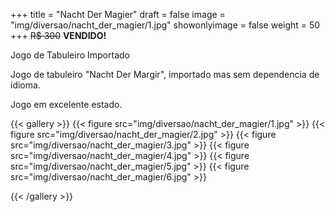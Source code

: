 +++
title = "Nacht Der Magier"
draft = false
image = "img/diversao/nacht_der_magier/1.jpg"
showonlyimage = false
weight = 50
+++
<span class="sold">~~R$ 300~~</span> **VENDIDO!**

Jogo de Tabuleiro Importado

<!--more-->

Jogo de tabuleiro "Nacht Der Margir", importado mas sem dependencia de idioma.

Jogo em excelente estado.

{{< gallery >}}
{{< figure src="img/diversao/nacht_der_magier/1.jpg" >}}
{{< figure src="img/diversao/nacht_der_magier/2.jpg" >}}
{{< figure src="img/diversao/nacht_der_magier/3.jpg" >}}
{{< figure src="img/diversao/nacht_der_magier/4.jpg" >}}
{{< figure src="img/diversao/nacht_der_magier/5.jpg" >}}
{{< figure src="img/diversao/nacht_der_magier/6.jpg" >}}

{{< /gallery >}}